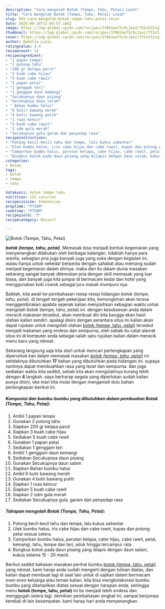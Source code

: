 ```yaml
---
description: "Cara mengolah Botok (Tempe, Tahu, Petai) Lezat"
title: "Cara mengolah Botok (Tempe, Tahu, Petai) Lezat"
slug: 992-cara-mengolah-botok-tempe-tahu-petai-lezat
date: 2020-09-16T12:04:57.186Z
image: https://img-global.cpcdn.com/recipes/23961aef5c9c1ae2/751x532cq70/botok-tempe-tahu-petai-foto-resep-utama.jpg
thumbnail: https://img-global.cpcdn.com/recipes/23961aef5c9c1ae2/751x532cq70/botok-tempe-tahu-petai-foto-resep-utama.jpg
cover: https://img-global.cpcdn.com/recipes/23961aef5c9c1ae2/751x532cq70/botok-tempe-tahu-petai-foto-resep-utama.jpg
author: Ophelia Lucas
ratingvalue: 4.4
reviewcount: 13
recipeingredient:
- "1 papan tempe"
- "2 potong tahu"
- "200 gr kelapa parut"
- "3 buah cabe hijau"
- "5 buah cabe rawit"
- "1 papan petai"
- "1 genggam teri"
- "1 genggam daun kemangi"
- "Secukupnya daun pisang"
- "Secukupnya daun salam"
- " Bahan bumbu halus"
- "6 butir bawang merah"
- "4 butir bawang putih"
- "1 ruas kencur"
- "5 buah cabe rawit"
- "2 sdm gula merah"
- "Secukupnya gula garam dan penyedap rasa"
recipeinstructions:
- "Potong kecil-kecil tahu dan tempe, lalu kukus sebentar"
- "Ulek bumbu halus, iris cabe hijau dan cabe rawit, kupas dan potong petai sesuai selera."
- "Campurkan bumbu halus, parutan kelapa, cabe hijau, cabe rawit, petai, kemangi, tahu, tempe dan teri, aduk hingga tercampur rata"
- "Bungkus botok pada daun pisang yang dilapis dengan daun salam, kukus selama 15 - 20 menit."
categories:
- Resep
tags:
- botok
- tempe
- tahu

katakunci: botok tempe tahu 
nutrition: 152 calories
recipecuisine: Indonesian
preptime: "PT26M"
cooktime: "PT50M"
recipeyield: "3"
recipecategory: Dessert

---
```



![Botok (Tempe, Tahu, Petai)](https://img-global.cpcdn.com/recipes/23961aef5c9c1ae2/751x532cq70/botok-tempe-tahu-petai-foto-resep-utama.jpg)

<b><i>botok (tempe, tahu, petai)</i></b>, Memasak bisa menjadi bentuk kegemaran yang menyenangkan dilakukan oleh berbagai kalangan. tidaklah hanya para wanita, sebagian pria juga banyak juga yang suka dengan kegiatan ini. walau hanya untuk sekedar berpesta dengan sahabat atau memang sudah menjadi kegemaran dalam dirinya. maka dari itu dalam dunia masakan sekarang sangat banyak ditemukan pria dengan skill memasak yang luar biasa, dan banyak juga kita jumpai di bermacam kedai dan hotel yang menggunakan koki cowok sebagai juru masak mumpuni nya.



Baiklah, kita awali ke pembahasan resep resep hidangan <i>botok (tempe, tahu, petai)</i>. di tengah tengah pekerjaan kita, kemungkinan akan terasa menggembirakan apabila sejenak kalian menyisihkan sebagian waktu untuk mengolah botok (tempe, tahu, petai) ini. dengan kesuksesan anda dalam meracik makanan tersebut, akan membuat diri kita bangga akan hasil olahan kalian sendiri. apalagi disini dengan perantara situs ini kalian akan dapat rujukan untuk mengolah olahan <u>botok (tempe, tahu, petai)</u> tersebut menjadi makanan yang endess dan sempurna, oleh sebab itu catat alamat situs ini di komputer anda sebagai salah satu rujukan kalian dalam meracik menu baru yang nikmat.


Sekarang langsung saja kita start untuk mencari perlengkapan yang diperuntuk kan dalam memasak masakan <u><i>botok (tempe, tahu, petai)</i></u> ini. setidaknya dibutuhkan <b>17</b> bahan yang dibutuhkan pada hidangan ini. supaya nantinya dapat membuahkan rasa yang lezat dan sempurna. dan juga sediakan waktu kita sedikit, sebab kita akan mengolahnya kurang lebih dengan <b>4</b> langkah. saya berharap segala yang diperlukan sudah kalian punya disini, oke mari kita mulai dengan mengamati dulu bahan perlengkapan berikut ini.

<!--inarticleads1-->

##### Komposisi dan bumbu-bumbu yang dibutuhkan dalam pembuatan Botok (Tempe, Tahu, Petai):

1. Ambil 1 papan tempe
1. Gunakan 2 potong tahu
1. Siapkan 200 gr kelapa parut
1. Siapkan 3 buah cabe hijau
1. Sediakan 5 buah cabe rawit
1. Gunakan 1 papan petai
1. Sediakan 1 genggam teri
1. Ambil 1 genggam daun kemangi
1. Sediakan Secukupnya daun pisang
1. Gunakan Secukupnya daun salam
1. Siapkan  Bahan bumbu halus
1. Ambil 6 butir bawang merah
1. Gunakan 4 butir bawang putih
1. Siapkan 1 ruas kencur
1. Siapkan 5 buah cabe rawit
1. Siapkan 2 sdm gula merah
1. Sediakan Secukupnya gula, garam dan penyedap rasa




<!--inarticleads2-->

##### Tahapan mengolah Botok (Tempe, Tahu, Petai):

1. Potong kecil-kecil tahu dan tempe, lalu kukus sebentar
1. Ulek bumbu halus, iris cabe hijau dan cabe rawit, kupas dan potong petai sesuai selera.
1. Campurkan bumbu halus, parutan kelapa, cabe hijau, cabe rawit, petai, kemangi, tahu, tempe dan teri, aduk hingga tercampur rata
1. Bungkus botok pada daun pisang yang dilapis dengan daun salam, kukus selama 15 - 20 menit.




Berikut sedikit bahasan masakan perihal bumbu <u>botok (tempe, tahu, petai)</u> yang nikmat. kami harap anda sudah mengerti dengan tulisan diatas, dan kalian dapat membuat lagi di saat lain untuk di sajikan dalam bermacam even even keluarga atau teman kalian. kita bisa mengkolaborasi bumbu bumbu yang ditampilkan diatas sesuai dengan harapan anda, sehingga menu <b>botok (tempe, tahu, petai)</b> ini bs menjadi lebih endess dan menggugah selera lagi. demikian pembahasan singkat ini, sampai berjumpa kembali di lain kesempatan. kami harap hari anda menyenangkan.
